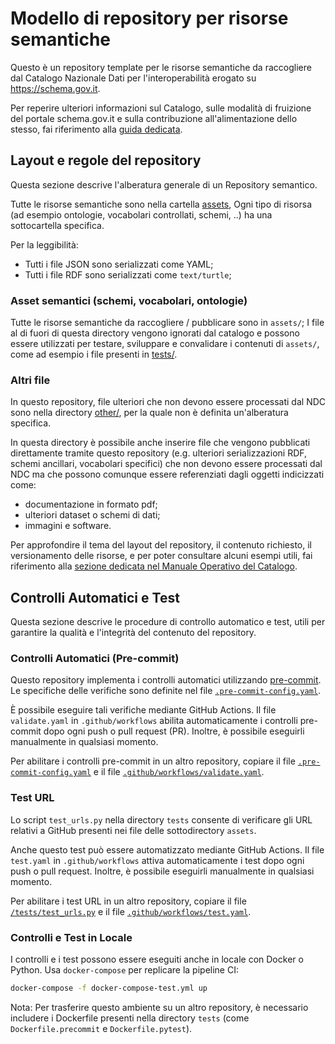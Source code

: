 # Modello di repository per risorse semantiche

Questo è un repository template per le risorse semantiche da raccogliere
dal Catalogo Nazionale Dati per l'interoperabilità erogato su https://schema.gov.it.

Per reperire ulteriori informazioni sul Catalogo, 
sulle modalità di fruizione del portale schema.gov.it e sulla contribuzione
all'alimentazione dello stesso, fai riferimento alla 
[guida dedicata](https://teamdigitale.github.io/dati-semantic-guida-ndc-docs/).

## Layout e regole del repository

Questa sezione descrive l'alberatura generale di un Repository semantico.

Tutte le risorse semantiche sono nella cartella [assets](assets/),
Ogni tipo di risorsa (ad esempio ontologie, vocabolari controllati, schemi, ..)
ha una sottocartella specifica.

Per la leggibilità:

- Tutti i file JSON sono serializzati come YAML;
- Tutti i file RDF sono serializzati come  `text/turtle`;

### Asset semantici (schemi, vocabolari, ontologie)

Tutte le risorse semantiche da raccogliere / pubblicare sono in `assets/`;
I file al di fuori di questa directory vengono ignorati dal catalogo
e possono essere utilizzati per testare, sviluppare e convalidare i contenuti di  `assets/`,
come ad esempio i file presenti in [tests/](tests/).

### Altri file

In questo repository, file ulteriori che non devono essere processati
dal NDC sono nella directory [other/](other/), per la quale non è definita
un'alberatura specifica.

In questa directory è possibile anche inserire file che vengono pubblicati
direttamente tramite questo repository (e.g. ulteriori serializzazioni RDF,
schemi ancillari, vocabolari specifici) che non devono essere processati
dal NDC ma che possono comunque essere referenziati dagli oggetti indicizzati
come:

- documentazione in formato pdf;
- ulteriori dataset o schemi di dati;
- immagini e software.

Per approfondire il tema del layout del repository, il contenuto richiesto, 
il versionamento delle risorse, e per poter consultare alcuni esempi utili,
fai riferimento alla
[sezione dedicata nel Manuale Operativo del Catalogo](https://teamdigitale.github.io/dati-semantic-guida-ndc-docs/docs/manuale-operativo/istruzioni-su-come-predisporre-il-repository-in-cui-pubblicare-le-risorse-semantiche.html).


## Controlli Automatici e Test

Questa sezione descrive le procedure di controllo automatico e test, 
utili per garantire la qualità e l'integrità del contenuto del repository.

### Controlli Automatici (Pre-commit)

Questo repository implementa i controlli automatici utilizzando [pre-commit](https://pre-commit.com/). 
Le specifiche delle verifiche sono definite nel file [`.pre-commit-config.yaml`](.pre-commit-config.yaml).

È possibile eseguire tali verifiche mediante GitHub Actions. 
Il file `validate.yaml` in `.github/workflows` abilita automaticamente 
i controlli pre-commit dopo ogni push o pull request (PR). 
Inoltre, è possibile eseguirli manualmente in qualsiasi momento.

Per abilitare i controlli pre-commit in un altro repository, 
copiare il file [`.pre-commit-config.yaml`](.pre-commit-config.yaml) e il file [`.github/workflows/validate.yaml`](.github/workflows/validate.yaml).

### Test URL

Lo script `test_urls.py` nella directory `tests` consente di verificare 
gli URL relativi a GitHub presenti nei file delle sottodirectory `assets`.

Anche questo test può essere automatizzato mediante GitHub Actions. 
Il file `test.yaml` in `.github/workflows` attiva automaticamente i test 
dopo ogni push o pull request. 
Inoltre, è possibile eseguirli manualmente in qualsiasi momento.

Per abilitare i test URL in un altro repository,
copiare il file [`/tests/test_urls.py`](/tests/test_urls.py) e il file [`.github/workflows/test.yaml`](.github/workflows/test.yaml).

### Controlli e Test in Locale

I controlli e i test possono essere eseguiti anche in locale
con Docker o Python. Usa `docker-compose` per replicare
la pipeline CI:

```bash
docker-compose -f docker-compose-test.yml up
```

Nota: Per trasferire questo ambiente su un altro repository, 
è necessario includere i Dockerfile 
presenti nella directory `tests` (come `Dockerfile.precommit` e `Dockerfile.pytest`).

